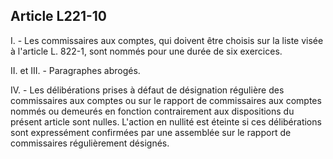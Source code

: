 Article L221-10
----
I. - Les commissaires aux comptes, qui doivent être choisis sur la liste visée à
l'article L. 822-1, sont nommés pour une durée de six exercices.

II. et III. - Paragraphes abrogés.

IV. - Les délibérations prises à défaut de désignation régulière des
commissaires aux comptes ou sur le rapport de commissaires aux comptes nommés ou
demeurés en fonction contrairement aux dispositions du présent article sont
nulles. L'action en nullité est éteinte si ces délibérations sont expressément
confirmées par une assemblée sur le rapport de commissaires régulièrement
désignés.
